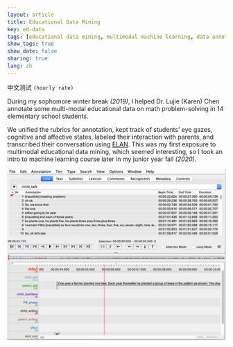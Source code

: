 ```yaml
---
layout: article
title: Educational Data Mining 
key: ed-data
tags: [educational data mining, multimodal machine learning, data annotation, math learning analytics， help-seeking behavior]
show_tags: true
show_date: false
sharing: true
lang: zh
---
```


中文测试
`(hourly rate)`

During my sophomore winter break *(2019)*, I helped Dr. Lujie (Karen) Chen annotate some multi-modal educational data on math problem-solving in 14 elementary school students. 

We unified the rubrics for annotation, kept track of students’ eye gazes, cognitive and affective states, labeled their interaction with parents, and transcribed their conversation using [ELAN]. This was my first exposure to multimodal educational data mining, which seemed interesting, so I took an intro to machine learning course later in my junior year fall *(2020)*. 

![](/assets/images/ELAN.png)

<!--more-->

[ELAN]: https://archive.mpi.nl/tla/elan